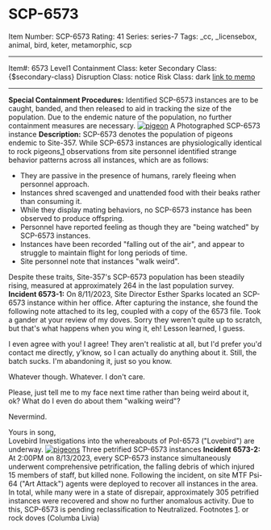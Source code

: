 # SCP-6573
Item Number: SCP-6573
Rating: 41
Series: series-7
Tags: _cc, _licensebox, animal, bird, keter, metamorphic, scp

---

Item#: 6573
Level1
Containment Class:
keter
Secondary Class:
{$secondary-class}
Disruption Class:
notice
Risk Class:
dark
[link to memo](/classification-committee-memo)  

* * *
**Special Containment Procedures:** Identified SCP-6573 instances are to be caught, banded, and then released to aid in tracking the size of the population. Due to the endemic nature of the population, no further containment measures are necessary.
[![pigeon](https://scp-wiki.wdfiles.com/local--resized-images/scp-6573/pigeon/medium.jpg)](https://scp-wiki.wdfiles.com/local--files/scp-6573/pigeon)
A Photographed SCP-6573 instance
**Description:** SCP-6573 denotes the population of pigeons endemic to Site-357.
While SCP-6573 instances are physiologically identical to rock pigeons,[1](javascript:;) observations from site personnel identified strange behavior patterns across all instances, which are as follows:
  * They are passive in the presence of humans, rarely fleeing when personnel approach.
  * Instances shred scavenged and unattended food with their beaks rather than consuming it.
  * While they display mating behaviors, no SCP-6573 instance has been observed to produce offspring.
  * Personnel have reported feeling as though they are "being watched" by SCP-6573 instances.
  * Instances have been recorded "falling out of the air", and appear to struggle to maintain flight for long periods of time.
  * Site personnel note that instances "walk weird".

Despite these traits, Site-357's SCP-6573 population has been steadily rising, measured at approximately 264 in the last population survey.
**Incident 6573-1:** On 8/11/2023, Site Director Esther Sparks located an SCP-6573 instance within her office. After capturing the instance, she found the following note attached to its leg, coupled with a copy of the 6573 file.
Took a gander at your review of my doves. Sorry they weren't quite up to scratch, but that's what happens when you wing it, eh! Lesson learned, I guess.  
  
I even agree with you! I agree! They aren't realistic at all, but I'd prefer you'd contact me directly, y'know, so I can actually do anything about it. Still, the batch sucks. I'm abandoning it, just so you know.  
  
Whatever though. Whatever. I don't care.  
  
Please, just tell me to my face next time rather than being weird about it, ok? What do I even do about them "walking weird"?  
  
Nevermind.  

Yours in song,  
Lovebird
Investigations into the whereabouts of PoI-6573 ("Lovebird") are underway.
[![pigeons](https://scp-wiki.wdfiles.com/local--resized-images/scp-6573/pigeons/medium.jpg)](https://scp-wiki.wdfiles.com/local--files/scp-6573/pigeons)
Three petrified SCP-6573 instances
**Incident 6573-2:** At 2:00PM on 8/13/2023, every SCP-6573 instance simultaneously underwent comprehensive petrification, the falling debris of which injured 15 members of staff, but killed none.
Following the incident, on site MTF Psi-64 ("Art Attack") agents were deployed to recover all instances in the area. In total, while many were in a state of disrepair, approximately 305 petrified instances were recovered and show no further anomalous activity. Due to this, SCP-6573 is pending reclassification to Neutralized.
Footnotes
[1](javascript:;). or rock doves (Columba Livia)